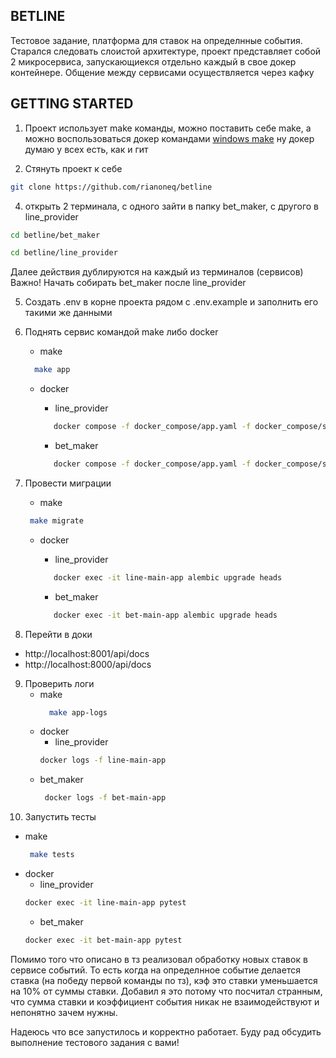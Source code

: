 <!-- ABOUT THE PROJECT -->
## BETLINE
Тестовое задание, платформа для ставок на определнные события.
Старался следовать слоистой архитектуре, проект представляет собой 2 микросервиса, запускающиекся отдельно каждый в свое докер контейнере.
Общение между сервисами осуществляется через кафку

## GETTING STARTED

1. Проект использует make команды, можно поставить себе make, а можно воспользоваться докер командами
[windows make](https://gnuwin32.sourceforge.net/packages/make.htm)
ну докер думаю у всех есть, как и гит

2. Стянуть проект к себе
```sh
git clone https://github.com/rianoneq/betline
```

4. открыть 2 терминала, с одного зайти в папку bet_maker, с другого в line_provider
```sh
cd betline/bet_maker
```
```sh
cd betline/line_provider
```

Далее действия дублируются на каждый из терминалов (сервисов)
Важно! Начать собирать bet_maker после line_provider

5. Создать .env в корне проекта рядом с .env.example и заполнить его такими же данными

6. Поднять сервис командой make либо docker
   - make
    ```sh
      make app
    ```
   - docker
  
     - line_provider
      ``` sh
         docker compose -f docker_compose/app.yaml -f docker_compose/storages.yaml -f docker_compose/messaging.yaml -p line-provider up -d --build
      ```
     - bet_maker
      ``` sh
         docker compose -f docker_compose/app.yaml -f docker_compose/storages.yaml -p bet-maker up -d --build
      ```

7. Провести миграции
   - make
   ``` sh
    make migrate
   ```
   - docker
  
     - line_provider
      ``` sh
         docker exec -it line-main-app alembic upgrade heads
      ```
     - bet_maker
      ``` sh
         docker exec -it bet-main-app alembic upgrade heads
      ```

8. Перейти в доки
  - http://localhost:8001/api/docs
  - http://localhost:8000/api/docs

9. Проверить логи
    - make
        ```sh
          make app-logs
        ```
    - docker
       - line_provider
        ```sh
      docker logs -f line-main-app
        ```
     - bet_maker
       ```sh
        docker logs -f bet-main-app
        ```
10. Запустить тесты
   - make
        ```sh
         make tests
        ```
   - docker
     - line_provider
      ```sh
      docker exec -it line-main-app pytest
     ```
     - bet_maker
      ```sh
      docker exec -it bet-main-app pytest
     ```

Помимо того что описано в тз реализовал обработку новых ставок в сервисе событий. То есть когда на определнное событие делается ставка (на победу первой команды по тз), кэф это ставки уменьшается на 10% от суммы ставки.
Добавил я это потому что посчитал странным, что сумма ставки и коэффициент события никак не взаимодействуют и непонятно зачем нужны.

Надеюсь что все запустилось и корректно работает. Буду рад обсудить выполнение тестового задания с вами!

